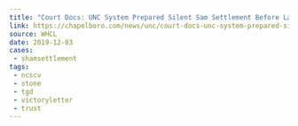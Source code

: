 ```yaml
---
title: "Court Docs: UNC System Prepared Silent Sam Settlement Before Lawsuit Was Filed"
link: https://chapelboro.com/news/unc/court-docs-unc-system-prepared-silent-sam-settlement-before-lawsuit-was-filed
source: WHCL
date: 2019-12-03
cases:
 - shamsettlement
tags:
 - ncscv
 - stone
 - tgd
 - victoryletter
 - trust
---
```

